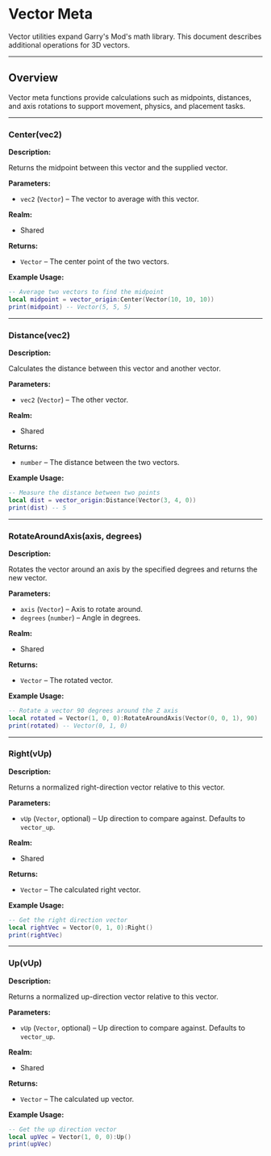 # Vector Meta

Vector utilities expand Garry's Mod's math library. This document describes additional operations for 3D vectors.

---

## Overview

Vector meta functions provide calculations such as midpoints, distances, and axis rotations to support movement, physics, and placement tasks.

---

### Center(vec2)

**Description:**

Returns the midpoint between this vector and the supplied vector.

**Parameters:**

* `vec2` (`Vector`) – The vector to average with this vector.

**Realm:**

* Shared

**Returns:**

* `Vector` – The center point of the two vectors.

**Example Usage:**

```lua
-- Average two vectors to find the midpoint
local midpoint = vector_origin:Center(Vector(10, 10, 10))
print(midpoint) -- Vector(5, 5, 5)
```
---

### Distance(vec2)

**Description:**

Calculates the distance between this vector and another vector.

**Parameters:**

* `vec2` (`Vector`) – The other vector.

**Realm:**

* Shared

**Returns:**

* `number` – The distance between the two vectors.

**Example Usage:**

```lua
-- Measure the distance between two points
local dist = vector_origin:Distance(Vector(3, 4, 0))
print(dist) -- 5
```
---

### RotateAroundAxis(axis, degrees)

**Description:**

Rotates the vector around an axis by the specified degrees and returns the new vector.

**Parameters:**

* `axis` (`Vector`) – Axis to rotate around.
* `degrees` (`number`) – Angle in degrees.

**Realm:**

* Shared

**Returns:**

* `Vector` – The rotated vector.

**Example Usage:**

```lua
-- Rotate a vector 90 degrees around the Z axis
local rotated = Vector(1, 0, 0):RotateAroundAxis(Vector(0, 0, 1), 90)
print(rotated) -- Vector(0, 1, 0)
```
---

### Right(vUp)

**Description:**

Returns a normalized right-direction vector relative to this vector.

**Parameters:**

* `vUp` (`Vector`, optional) – Up direction to compare against. Defaults to `vector_up`.

**Realm:**

* Shared

**Returns:**

* `Vector` – The calculated right vector.

**Example Usage:**

```lua
-- Get the right direction vector
local rightVec = Vector(0, 1, 0):Right()
print(rightVec)
```
---

### Up(vUp)

**Description:**

Returns a normalized up-direction vector relative to this vector.

**Parameters:**

* `vUp` (`Vector`, optional) – Up direction to compare against. Defaults to `vector_up`.

**Realm:**

* Shared

**Returns:**

* `Vector` – The calculated up vector.

**Example Usage:**

```lua
-- Get the up direction vector
local upVec = Vector(1, 0, 0):Up()
print(upVec)
```

